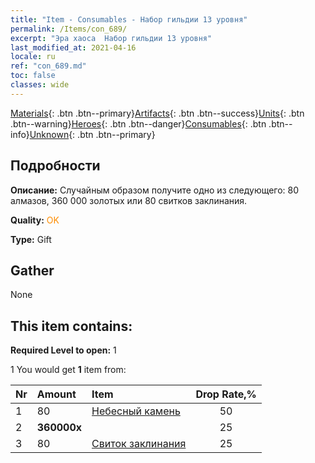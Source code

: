 ```yaml
---
title: "Item - Consumables - Набор гильдии 13 уровня"
permalink: /Items/con_689/
excerpt: "Эра хаоса  Набор гильдии 13 уровня"
last_modified_at: 2021-04-16
locale: ru
ref: "con_689.md"
toc: false
classes: wide
---
```

 [Materials](/ru/Items/){: .btn .btn--primary}[Artifacts](/ru/Items/Artifacts/){: .btn .btn--success}[Units](/ru/Items/Units/){: .btn .btn--warning}[Heroes](/ru/Items/Heroes/){: .btn .btn--danger}[Consumables](/ru/Items/Consumables/){: .btn .btn--info}[Unknown](/ru/Items/Unknown/){: .btn .btn--primary}

## Подробности
 **Описание:** Случайным образом получите одно из следующего: 80 алмазов, 360 000 золотых или 80 свитков заклинания.

 **Quality:** <span style="color: #FF8C00">OK</span>

 **Type:** Gift

## Gather

  None

## This item contains:

 **Required Level to open:** 1

 1 You would get **1** item  from:

  | Nr | Amount |     Item    | Drop Rate,% |
  |:---|:-------|:------------|:---------:|
  | 1 | 80 | [Небесный камень](/ru/Items/art_188/) | 50 | 
  | 2 |  **360000x** | <i class="fas fa-coins"/> | 25 | 
  | 3 | 80 | [Свиток заклинания](/ru/Items/con_694/) | 25 | 
